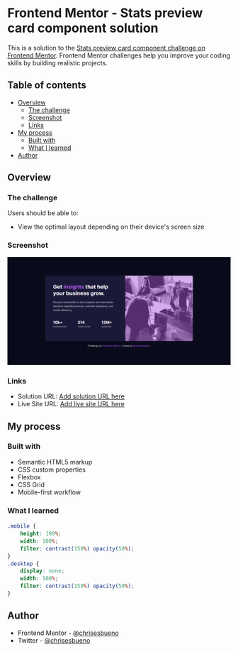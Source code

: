 # Frontend Mentor - Stats preview card component solution

This is a solution to the [Stats preview card component challenge on Frontend Mentor](https://www.frontendmentor.io/challenges/stats-preview-card-component-8JqbgoU62). Frontend Mentor challenges help you improve your coding skills by building realistic projects. 

## Table of contents

- [Overview](#overview)
  - [The challenge](#the-challenge)
  - [Screenshot](#screenshot)
  - [Links](#links)
- [My process](#my-process)
  - [Built with](#built-with)
  - [What I learned](#what-i-learned)
- [Author](#author)

## Overview

### The challenge

Users should be able to:

- View the optimal layout depending on their device's screen size

### Screenshot

![](./Statscard.png)

### Links

- Solution URL: [Add solution URL here](https://your-solution-url.com)
- Live Site URL: [Add live site URL here](https://chrisesbueno.github.io/stats-card/)

## My process

### Built with

- Semantic HTML5 markup
- CSS custom properties
- Flexbox
- CSS Grid
- Mobile-first workflow

### What I learned


```css
.mobile {
    height: 100%;
    width: 100%;
    filter: contrast(150%) opacity(50%);   
}
.desktop {
    display: none;
    width: 100%;
    filter: contrast(150%) opacity(50%);
}
```

## Author

- Frontend Mentor - [@chrisesbueno](https://www.frontendmentor.io/profile/chrisesbueno)
- Twitter - [@chrisesbueno](https://www.twitter.com/chrisesbueno)

